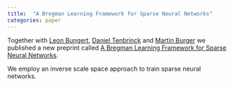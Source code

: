 ```yaml
---
title:  "A Bregman Learning Framework for Sparse Neural Networks"
categories: paper
---
```

Together with [Leon Bungert](https://sites.google.com/view/leon-bungert/news), [Daniel Tenbrinck](https://www.math.fau.de/angewandte-mathematik-1/mitarbeiter/dr-daniel-tenbrinck/) and [Martin Burger](https://www.math.fau.de/angewandte-mathematik-1/mitarbeiter/prof-dr-martin-burger/) we published a new preprint called [A Bregman Learning Framework for Sparse Neural Networks](https://arxiv.org/abs/2105.04319).

We employ an inverse scale space approach to train sparse neural networks.
